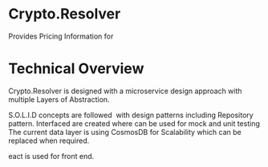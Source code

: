 # Crypto.Resolver
Provides Pricing Information for 

# Technical Overview
Crypto.Resolver is designed with a microservice design approach with multiple Layers of Abstraction.

S.O.L.I.D concepts are followed  with design patterns including Repository pattern.
Interfaced are created where can be used for mock and unit testing
The current data layer is using CosmosDB for Scalability which can be replaced when required.

eact is used for front end.



